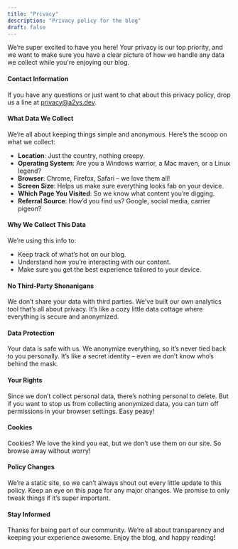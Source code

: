 ```yaml
---
title: "Privacy"
description: "Privacy policy for the blog"
draft: false
---
```


We’re super excited to have you here! Your privacy is our top priority, and we want to make sure you have a clear picture of how we handle any data we collect while you're enjoying our blog.

#### Contact Information

If you have any questions or just want to chat about this privacy policy, drop us a line at [privacy@a2ys.dev](mailto:privacy@a2ys.dev).

#### What Data We Collect

We’re all about keeping things simple and anonymous. Here’s the scoop on what we collect:

- **Location**: Just the country, nothing creepy.
- **Operating System**: Are you a Windows warrior, a Mac maven, or a Linux legend?
- **Browser**: Chrome, Firefox, Safari – we love them all!
- **Screen Size**: Helps us make sure everything looks fab on your device.
- **Which Page You Visited**: So we know what content you’re digging.
- **Referral Source**: How’d you find us? Google, social media, carrier pigeon?

#### Why We Collect This Data

We’re using this info to:

- Keep track of what’s hot on our blog.
- Understand how you’re interacting with our content.
- Make sure you get the best experience tailored to your device.

#### No Third-Party Shenanigans

We don’t share your data with third parties. We’ve built our own analytics tool that’s all about privacy. It’s like a cozy little data cottage where everything is secure and anonymized.

#### Data Protection

Your data is safe with us. We anonymize everything, so it’s never tied back to you personally. It’s like a secret identity – even we don’t know who’s behind the mask.

#### Your Rights

Since we don’t collect personal data, there’s nothing personal to delete. But if you want to stop us from collecting anonymized data, you can turn off permissions in your browser settings. Easy peasy!

#### Cookies

Cookies? We love the kind you eat, but we don’t use them on our site. So browse away without worry!

#### Policy Changes

We’re a static site, so we can’t always shout out every little update to this policy. Keep an eye on this page for any major changes. We promise to only tweak things if it’s super important.

#### Stay Informed

Thanks for being part of our community. We’re all about transparency and keeping your experience awesome. Enjoy the blog, and happy reading!
